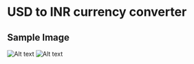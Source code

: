 # USD to INR currency converter

## Sample Image
![Alt text](https://github.com/boopathirajan-29102003/Currency_Converter/blob/main/Images/img-1.jpg?raw=true)
![Alt text](https://github.com/boopathirajan-29102003/Currency_Converter/blob/main/Images/img-2.jpg?raw=true)

